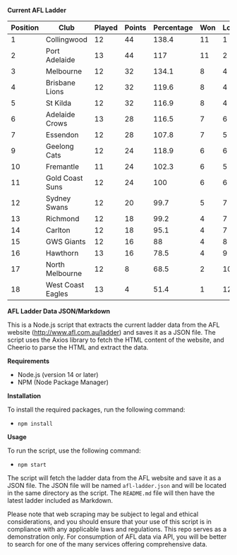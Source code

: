 **Current AFL Ladder**

| Position | Club | Played | Points | Percentage | Won | Lost | Drawn | PF | PA |
| -------- | ---- | ------ | ------ | ---------- | --- | ---- | ----- | -- | -- |
| 1 | Collingwood | 12 | 44 | 138.4 | 11 | 1 | 0 | 1132 | 818 |
| 2 | Port Adelaide | 13 | 44 | 117 | 11 | 2 | 0 | 1246 | 1065 |
| 3 | Melbourne | 12 | 32 | 134.1 | 8 | 4 | 0 | 1171 | 873 |
| 4 | Brisbane Lions | 12 | 32 | 119.6 | 8 | 4 | 0 | 1154 | 965 |
| 5 | St Kilda | 12 | 32 | 116.9 | 8 | 4 | 0 | 969 | 829 |
| 6 | Adelaide Crows | 13 | 28 | 116.5 | 7 | 6 | 0 | 1238 | 1063 |
| 7 | Essendon | 12 | 28 | 107.8 | 7 | 5 | 0 | 1083 | 1005 |
| 9 | Geelong Cats | 12 | 24 | 118.9 | 6 | 6 | 0 | 1188 | 999 |
| 10 | Fremantle | 11 | 24 | 102.3 | 6 | 5 | 0 | 945 | 924 |
| 11 | Gold Coast Suns | 12 | 24 | 100 | 6 | 6 | 0 | 991 | 991 |
| 12 | Sydney Swans | 12 | 20 | 99.7 | 5 | 7 | 0 | 1011 | 1014 |
| 13 | Richmond | 12 | 18 | 99.2 | 4 | 7 | 1 | 956 | 964 |
| 14 | Carlton | 12 | 18 | 95.1 | 4 | 7 | 1 | 888 | 934 |
| 15 | GWS Giants | 12 | 16 | 88 | 4 | 8 | 0 | 988 | 1123 |
| 16 | Hawthorn | 13 | 16 | 78.5 | 4 | 9 | 0 | 964 | 1228 |
| 17 | North Melbourne | 12 | 8 | 68.5 | 2 | 10 | 0 | 843 | 1231 |
| 18 | West Coast Eagles | 13 | 4 | 51.4 | 1 | 12 | 0 | 796 | 1548 |

**AFL Ladder Data JSON/Markdown**

This is a Node.js script that extracts the current ladder data from the AFL website (http://www.afl.com.au/ladder) and saves it as a JSON file. The script uses the Axios library to fetch the HTML content of the website, and Cheerio to parse the HTML and extract the data.

**Requirements**

- Node.js (version 14 or later)
- NPM (Node Package Manager)

**Installation**

To install the required packages, run the following command:

 - `npm install`

**Usage**

To run the script, use the following command:

 - `npm start`

The script will fetch the ladder data from the AFL website and save it as a JSON file. The JSON file will be named `afl-ladder.json` and will be located in the same directory as the script. The `README.md` file will then have the latest ladder included as Markdown.

Please note that web scraping may be subject to legal and ethical considerations, and you should ensure that your use of this script is in compliance with any applicable laws and regulations. This repo serves as a demonstration only. For consumption of AFL data via API, you will be better to search for one of the many services offering comprehensive data.
